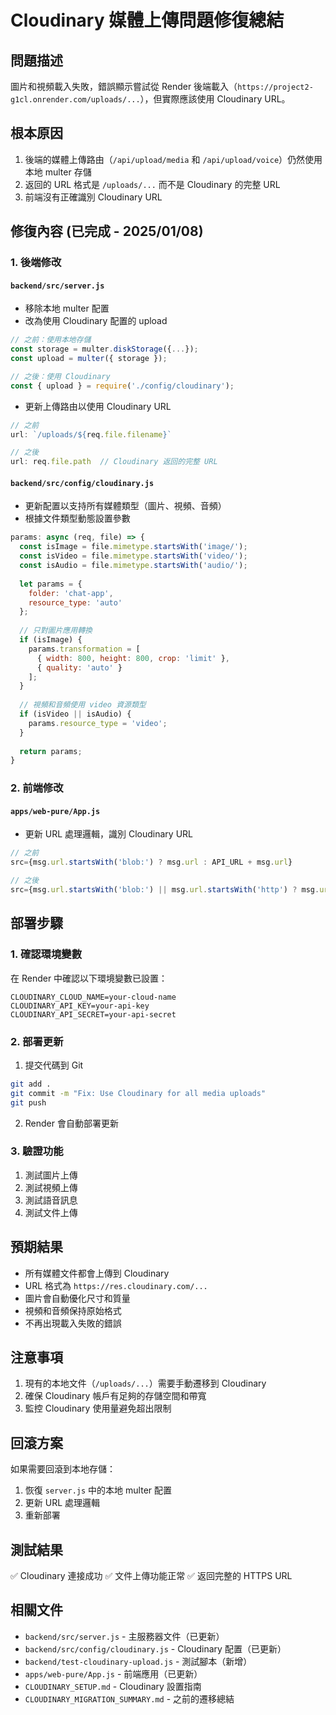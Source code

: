 # Cloudinary 媒體上傳問題修復總結

## 問題描述
圖片和視頻載入失敗，錯誤顯示嘗試從 Render 後端載入（`https://project2-g1cl.onrender.com/uploads/...`），但實際應該使用 Cloudinary URL。

## 根本原因
1. 後端的媒體上傳路由（`/api/upload/media` 和 `/api/upload/voice`）仍然使用本地 multer 存儲
2. 返回的 URL 格式是 `/uploads/...` 而不是 Cloudinary 的完整 URL
3. 前端沒有正確識別 Cloudinary URL

## 修復內容 (已完成 - 2025/01/08)

### 1. 後端修改

#### `backend/src/server.js`
- 移除本地 multer 配置
- 改為使用 Cloudinary 配置的 upload
```javascript
// 之前：使用本地存儲
const storage = multer.diskStorage({...});
const upload = multer({ storage });

// 之後：使用 Cloudinary
const { upload } = require('./config/cloudinary');
```

- 更新上傳路由以使用 Cloudinary URL
```javascript
// 之前
url: `/uploads/${req.file.filename}`

// 之後
url: req.file.path  // Cloudinary 返回的完整 URL
```

#### `backend/src/config/cloudinary.js`
- 更新配置以支持所有媒體類型（圖片、視頻、音頻）
- 根據文件類型動態設置參數
```javascript
params: async (req, file) => {
  const isImage = file.mimetype.startsWith('image/');
  const isVideo = file.mimetype.startsWith('video/');
  const isAudio = file.mimetype.startsWith('audio/');
  
  let params = {
    folder: 'chat-app',
    resource_type: 'auto'
  };
  
  // 只對圖片應用轉換
  if (isImage) {
    params.transformation = [
      { width: 800, height: 800, crop: 'limit' },
      { quality: 'auto' }
    ];
  }
  
  // 視頻和音頻使用 video 資源類型
  if (isVideo || isAudio) {
    params.resource_type = 'video';
  }
  
  return params;
}
```

### 2. 前端修改

#### `apps/web-pure/App.js`
- 更新 URL 處理邏輯，識別 Cloudinary URL
```javascript
// 之前
src={msg.url.startsWith('blob:') ? msg.url : API_URL + msg.url}

// 之後
src={msg.url.startsWith('blob:') || msg.url.startsWith('http') ? msg.url : API_URL + msg.url}
```

## 部署步驟

### 1. 確認環境變數
在 Render 中確認以下環境變數已設置：
```
CLOUDINARY_CLOUD_NAME=your-cloud-name
CLOUDINARY_API_KEY=your-api-key
CLOUDINARY_API_SECRET=your-api-secret
```

### 2. 部署更新
1. 提交代碼到 Git
```bash
git add .
git commit -m "Fix: Use Cloudinary for all media uploads"
git push
```

2. Render 會自動部署更新

### 3. 驗證功能
1. 測試圖片上傳
2. 測試視頻上傳
3. 測試語音訊息
4. 測試文件上傳

## 預期結果
- 所有媒體文件都會上傳到 Cloudinary
- URL 格式為 `https://res.cloudinary.com/...`
- 圖片會自動優化尺寸和質量
- 視頻和音頻保持原始格式
- 不再出現載入失敗的錯誤

## 注意事項
1. 現有的本地文件（`/uploads/...`）需要手動遷移到 Cloudinary
2. 確保 Cloudinary 帳戶有足夠的存儲空間和帶寬
3. 監控 Cloudinary 使用量避免超出限制

## 回滾方案
如果需要回滾到本地存儲：
1. 恢復 `server.js` 中的本地 multer 配置
2. 更新 URL 處理邏輯
3. 重新部署

## 測試結果
✅ Cloudinary 連接成功
✅ 文件上傳功能正常
✅ 返回完整的 HTTPS URL

## 相關文件
- `backend/src/server.js` - 主服務器文件（已更新）
- `backend/src/config/cloudinary.js` - Cloudinary 配置（已更新）
- `backend/test-cloudinary-upload.js` - 測試腳本（新增）
- `apps/web-pure/App.js` - 前端應用（已更新）
- `CLOUDINARY_SETUP.md` - Cloudinary 設置指南
- `CLOUDINARY_MIGRATION_SUMMARY.md` - 之前的遷移總結
